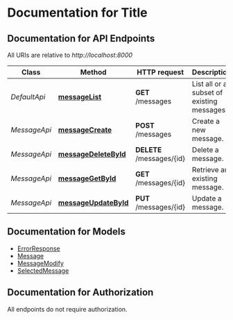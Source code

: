# Documentation for Title

<a name="documentation-for-api-endpoints"></a>
## Documentation for API Endpoints

All URIs are relative to *http://localhost:8000*

Class | Method | HTTP request | Description
------------ | ------------- | ------------- | -------------
*DefaultApi* | [**messageList**](Apis/DefaultApi.md#messagelist) | **GET** /messages | List all or a subset of existing messages.
*MessageApi* | [**messageCreate**](Apis/MessageApi.md#messagecreate) | **POST** /messages | Create a new message.
*MessageApi* | [**messageDeleteById**](Apis/MessageApi.md#messagedeletebyid) | **DELETE** /messages/{id} | Delete a message.
*MessageApi* | [**messageGetById**](Apis/MessageApi.md#messagegetbyid) | **GET** /messages/{id} | Retrieve an existing message.
*MessageApi* | [**messageUpdateById**](Apis/MessageApi.md#messageupdatebyid) | **PUT** /messages/{id} | Update a message.


<a name="documentation-for-models"></a>
## Documentation for Models

 - [ErrorResponse](./Models/ErrorResponse.md)
 - [Message](./Models/Message.md)
 - [MessageModify](./Models/MessageModify.md)
 - [SelectedMessage](./Models/SelectedMessage.md)


<a name="documentation-for-authorization"></a>
## Documentation for Authorization

All endpoints do not require authorization.
